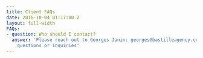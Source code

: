 ```yaml
---
title: Client FAQs
date: 2016-10-04 01:17:00 Z
layout: full-width
FAQs:
- question: Who should I contact?
  answer: 'Please reach out to Georges Janin: georges@bastilleagency.com with any
    questions or inquiries'
---
```


